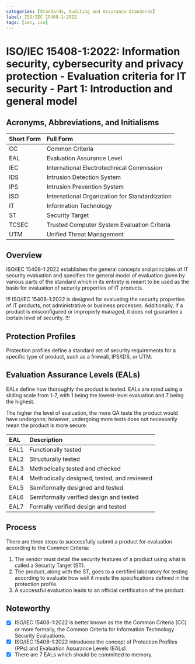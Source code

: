 ```yaml
---
categories: [Standards, Auditing and Assurance Standards]
label: ISO/IEC 15408-1:2022
tags: [iec, iso]
---
```


# ISO/IEC 15408-1:2022: Information security, cybersecurity and privacy protection - Evaluation criteria for IT security - Part 1: Introduction and general model

## Acronyms, Abbreviations, and Initialisms

Short Form | Full Form
:--- | :---
CC | Common Criteria
EAL	| Evaluation Assurance Level
IEC	| International Electrotechnical Commission
IDS	| Intrusion Detection System
IPS	| Intrusion Prevention System
ISO	| International Organization for Standardization
IT | Information Technology
ST | Security Target
TCSEC | Trusted Computer System Evaluation Criteria
UTM | Unified Threat Management

## Overview

ISO/IEC 15408-1:2022 establishes the general concepts and principles of IT security evaluation and specifies the general model of evaluation given by various parts of the standard which in its entirety is meant to be used as the basis for evaluation of security properties of IT products.

!!!
ISO/IEC 15408-1:2022 is designed for evaluating the security properties of IT products, not administrative or business processes. Additionally, if a product is misconfigured or improperly managed, it does not guarantee a certain level of security.
!!!

## Protection Profiles

Protection profiles define a standard set of security requirements for a specific type of product, such as a firewall, IPS/IDS, or UTM.

## Evaluation Assurance Levels (EALs)

EALs define how thoroughly the product is tested. EALs are rated using a sliding scale from 1-7, with 1 being the lowest-level evaluation and 7 being the highest.

The higher the level of evaluation, the more QA tests the product would have undergone; however, undergoing more tests does not necessarily mean the product is more secure.

EAL | Description
:--- | :---
EAL1 | Functionally tested
EAL2 | Structurally tested
EAL3 | Methodically tested and checked
EAL4 | Methodically designed, tested, and reviewed
EAL5 | Semiformally designed and tested
EAL6 | Semiformally verified design and tested
EAL7 | Formally verified design and tested

## Process

There are three steps to successfully submit a product for evaluation according to the Common Criteria:

1. The vendor must detail the security features of a product using what is called a Security Target (ST).
2. The product, along with the ST, goes to a certified laboratory for testing according to evaluate how well it meets the specifications defined in the protection profile.
3. A successful evaluation leads to an official certification of the product.

## Noteworthy

- [x] ISO/IEC 15408-1:2022 is better known as the the Common Criteria (CC) or more formally, the Common Criteria for Information Technology Security Evaluations.
- [x] ISO/IEC 15408-1:2022 introduces the concept of Protection Profiles (PPs) and Evaluation Assurance Levels (EALs).
- [x] There are 7 EALs which should be committed to memory.